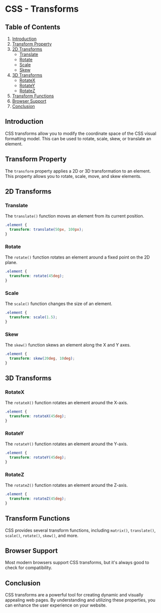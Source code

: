 # CSS - Transforms

## Table of Contents
1. [Introduction](#introduction)
2. [Transform Property](#transform-property)
3. [2D Transforms](#2d-transforms)
    - [Translate](#translate)
    - [Rotate](#rotate)
    - [Scale](#scale)
    - [Skew](#skew)
4. [3D Transforms](#3d-transforms)
    - [RotateX](#rotatex)
    - [RotateY](#rotatey)
    - [RotateZ](#rotatez)
5. [Transform Functions](#transform-functions)
6. [Browser Support](#browser-support)
7. [Conclusion](#conclusion)

## Introduction
CSS transforms allow you to modify the coordinate space of the CSS visual formatting model. This can be used to rotate, scale, skew, or translate an element.

## Transform Property
The `transform` property applies a 2D or 3D transformation to an element. This property allows you to rotate, scale, move, and skew elements.

## 2D Transforms
### Translate
The `translate()` function moves an element from its current position.
```css
.element {
  transform: translate(50px, 100px);
}
```

### Rotate
The `rotate()` function rotates an element around a fixed point on the 2D plane.
```css
.element {
  transform: rotate(45deg);
}
```

### Scale
The `scale()` function changes the size of an element.
```css
.element {
  transform: scale(1.5);
}
```

### Skew
The `skew()` function skews an element along the X and Y axes.
```css
.element {
  transform: skew(20deg, 10deg);
}
```

## 3D Transforms
### RotateX
The `rotateX()` function rotates an element around the X-axis.
```css
.element {
  transform: rotateX(45deg);
}
```

### RotateY
The `rotateY()` function rotates an element around the Y-axis.
```css
.element {
  transform: rotateY(45deg);
}
```

### RotateZ
The `rotateZ()` function rotates an element around the Z-axis.
```css
.element {
  transform: rotateZ(45deg);
}
```

## Transform Functions
CSS provides several transform functions, including `matrix()`, `translate()`, `scale()`, `rotate()`, `skew()`, and more.

## Browser Support
Most modern browsers support CSS transforms, but it's always good to check for compatibility.

## Conclusion
CSS transforms are a powerful tool for creating dynamic and visually appealing web pages. By understanding and utilizing these properties, you can enhance the user experience on your website.
